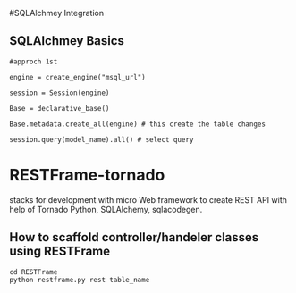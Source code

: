 #SQLAlchmey Integration

## SQLAlchmey Basics
```
#approch 1st

engine = create_engine("msql_url")

session = Session(engine)

Base = declarative_base()

Base.metadata.create_all(engine) # this create the table changes

session.query(model_name).all() # select query

```

# RESTFrame-tornado
stacks for development with micro Web framework to create REST API with help of Tornado Python, SQLAlchemy, sqlacodegen.
## How to scaffold controller/handeler classes using RESTFrame
```
cd RESTFrame
python restframe.py rest table_name
```
